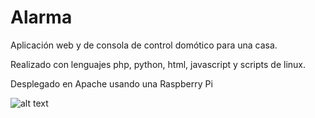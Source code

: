 # Alarma

Aplicación web y de consola de control domótico para una casa.

Realizado con lenguajes php, python, html, javascript y scripts de linux.

Desplegado en Apache usando una Raspberry Pi

![alt text](http://arjonatorres.ddns.net/php/imagenes/home.png)
